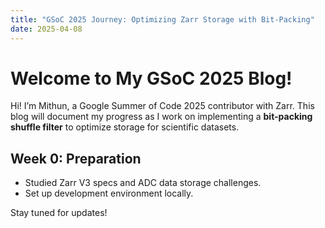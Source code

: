 ```yaml
---
title: "GSoC 2025 Journey: Optimizing Zarr Storage with Bit-Packing"
date: 2025-04-08
---
```


# Welcome to My GSoC 2025 Blog!  

Hi! I’m Mithun, a Google Summer of Code 2025 contributor with Zarr. This blog will document my progress as I work on implementing a **bit-packing shuffle filter** to optimize storage for scientific datasets.  

## Week 0: Preparation  
- Studied Zarr V3 specs and ADC data storage challenges.  
- Set up development environment locally.  

Stay tuned for updates!  
